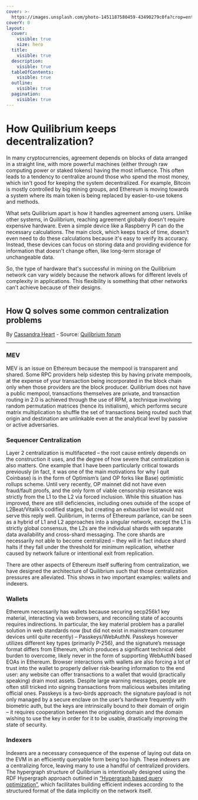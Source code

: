 ```yaml
---
cover: >-
  https://images.unsplash.com/photo-1451187580459-43490279c0fa?crop=entropy&cs=srgb&fm=jpg&ixid=M3wxOTcwMjR8MHwxfHNlYXJjaHwyfHxuZXR3b3JrfGVufDB8fHx8MTcxODcxNDEwNHww&ixlib=rb-4.0.3&q=85
coverY: 0
layout:
  cover:
    visible: true
    size: hero
  title:
    visible: true
  description:
    visible: true
  tableOfContents:
    visible: true
  outline:
    visible: true
  pagination:
    visible: true
---
```


# How Quilibrium keeps decentralization?

In many cryptocurrencies, agreement depends on blocks of data arranged in a straight line, with more powerful machines (either through raw computing power or staked tokens) having the most influence. This often leads to a tendency to centralize around those who spend the most money, which isn't good for keeping the system decentralized. For example, Bitcoin is mostly controlled by big mining groups, and Ethereum is moving towards a system where its main token is being replaced by easier-to-use tokens and methods.

What sets Quilibrium apart is how it handles agreement among users. Unlike other systems, in Quilibrium, reaching agreement globally doesn't require expensive hardware. Even a simple device like a Raspberry Pi can do the necessary calculations. The main clock, which keeps track of time, doesn't even need to do these calculations because it's easy to verify its accuracy. Instead, these devices can focus on storing data and providing evidence for information that doesn't change often, like long-term storage of unchangeable data.

So, the type of hardware that's successful in mining on the Quilibrium network can vary widely because the network allows for different levels of complexity in applications. This flexibility is something that other networks can't achieve because of their designs.

<figure><img src="https://images.unsplash.com/photo-1599344941911-9caa7fd29ff5?crop=entropy&#x26;cs=srgb&#x26;fm=jpg&#x26;ixid=M3wxOTcwMjR8MHwxfHNlYXJjaHwyfHxRfGVufDB8fHx8MTcxODc4MjU5NHww&#x26;ixlib=rb-4.0.3&#x26;q=85" alt=""><figcaption></figcaption></figure>

## How Q solves some common centralization problems

By [Cassandra Heart](https://quilibrium.discourse.group/u/cassie/summary) - Source: [Quilibrium forum](https://quilibrium.discourse.group/t/why-quilibrium-is-a-big-deal/17/4?u=lamat)

***

### **MEV**

MEV is an issue on Ethereum because the mempool is transparent and shared. Some RPC providers help sidestep this by having private mempools, at the expense of your transaction being incorporated in the block chain only when those providers are the block producer. Quilibrium does not have a public mempool, transactions themselves are private, and transaction routing in 2.0 is achieved through the use of RPM, a technique involving random permutation matrices (hence its initialism), which performs secure matrix multiplication to shuffle the set of transactions being routed such that origin and destination are unlinkable even at the analytical level by passive or active adversaries.

### **Sequencer Centralization**

Layer 2 centralization is multifaceted – the root cause entirely depends on the construction it uses, and the degree of how severe that centralization is also matters. One example that I have been particularly critical towards previously (in fact, it was one of the main motivations for why I quit Coinbase) is in the form of Optimism’s (and OP forks like Base) optimistic rollups scheme. Until very recently, OP mainnet did not have even fraud/fault proofs, and the only form of viable censorship resistance was strictly from the L1 to the L2 via forced inclusion. While this situation has improved, there are still deficiencies, including ones outside of the scope of L2Beat/Vitalik’s codified stages, but creating an exhaustive list would not serve this reply well. Quilibrium, in terms of Ethereum parlance, can be seen as a hybrid of L1 and L2 approaches into a singular network, except the L1 is strictly global consensus, the L2s are the individual shards with separate data availability and cross-shard messaging. The core shards are necessarily not able to become centralized – they will in fact induce shard halts if they fall under the threshold for minimum replication, whether caused by network failure or intentional exit from replication.

There are other aspects of Ethereum itself suffering from centralization, we have designed the architecture of Quilibrium such that those centralization pressures are alleviated. This shows in two important examples: wallets and indexers.

### **Wallets**

Ethereum necessarily has wallets because securing secp256k1 key material, interacting via web browsers, and reconciling state of accounts requires indirections. In particular, the key material problem has a parallel solution in web standards now (but did not exist in mainstream consumer devices until quite recently) – Passkeys/WebAuthN. Passkeys however utilizes different key types (primarily P-256), and the signature’s message format differs from Ethereum, which produces a significant technical debt burden to overcome, likely never in the form of supporting WebAuthN based EOAs in Ethereum. Browser interactions with wallets are also forcing a lot of trust into the wallet to properly deliver risk-bearing information to the end user: any website can offer transactions to a wallet that would (practically speaking) drain most assets. Despite large warning messages, people are often still tricked into signing transactions from malicious websites imitating official ones. Passkeys is a two-birds approach: the signature payload is not only managed by a secure enclave on the user’s hardware frequently with biometric auth, but the keys are intrinsically bound to their domain of origin – it requires cooperation between the originating domain and the domain wishing to use the key in order for it to be usable, drastically improving the state of security.

### **Indexers**

Indexers are a necessary consequence of the expense of laying out data on the EVM in an efficiently queryable form being too high. These indexers are a centralizing force, leaving many to use a handful of centralized providers. The hypergraph structure of Quilibrium is intentionally designed using the RDF Hypergraph approach outlined in [“Hypergraph based query optimization”](https://ieeexplore.ieee.org/document/7218100), which facilitates building efficient indexes according to the structured format of the data implicitly on the network itself.
